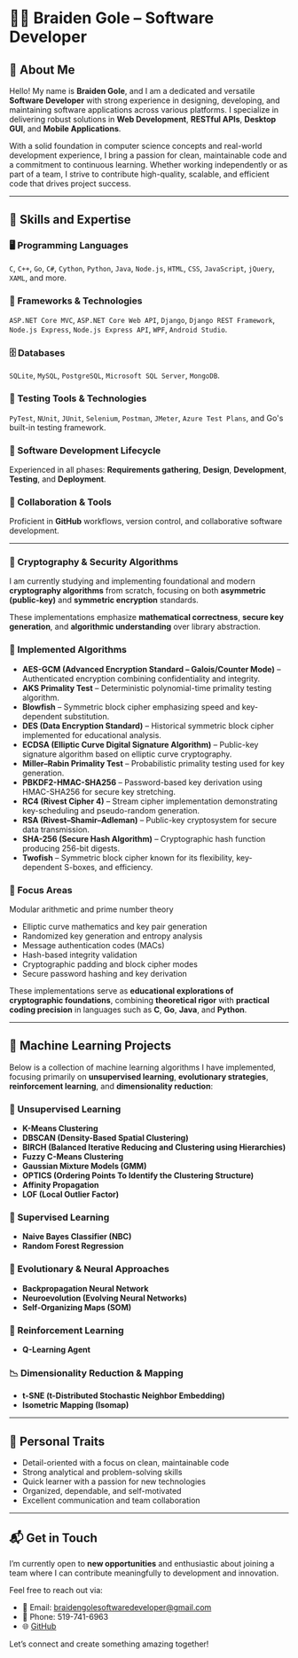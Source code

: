 # 👨‍💻 Braiden Gole – Software Developer

## 📌 About Me

Hello! My name is **Braiden Gole**, and I am a dedicated and versatile **Software Developer** with strong experience in designing, developing, and maintaining software applications across various platforms. I specialize in delivering robust solutions in **Web Development**, **RESTful APIs**, **Desktop GUI**, and **Mobile Applications**.

With a solid foundation in computer science concepts and real-world development experience, I bring a passion for clean, maintainable code and a commitment to continuous learning. Whether working independently or as part of a team, I strive to contribute high-quality, scalable, and efficient code that drives project success.

---

## 🧠 Skills and Expertise

### 🖥️ Programming Languages
`C`, `C++`, `Go`, `C#`, `Cython`, `Python`, `Java`, `Node.js`, `HTML`, `CSS`, `JavaScript`, `jQuery`, `XAML`, and more.

### 🔧 Frameworks & Technologies
`ASP.NET Core MVC`, `ASP.NET Core Web API`, `Django`, `Django REST Framework`, `Node.js Express`, `Node.js Express API`, `WPF`, `Android Studio`.

### 🗄️ Databases
`SQLite`, `MySQL`, `PostgreSQL`, `Microsoft SQL Server`, `MongoDB`.

### 🧪 Testing Tools & Technologies
`PyTest`, `NUnit`, `JUnit`, `Selenium`, `Postman`, `JMeter`, `Azure Test Plans`, and Go's built-in testing framework.

### 🔄 Software Development Lifecycle
Experienced in all phases: **Requirements gathering**, **Design**, **Development**, **Testing**, and **Deployment**.

### 🤝 Collaboration & Tools
Proficient in **GitHub** workflows, version control, and collaborative software development.

---
### 🔐 Cryptography & Security Algorithms

I am currently studying and implementing foundational and modern **cryptography algorithms** from scratch, focusing on both **asymmetric (public-key)** and **symmetric encryption** standards.

These implementations emphasize **mathematical correctness**, **secure key generation**, and **algorithmic understanding** over library abstraction.

### 🧩 Implemented Algorithms
- **AES-GCM (Advanced Encryption Standard – Galois/Counter Mode)** – Authenticated encryption combining confidentiality and integrity.  
- **AKS Primality Test** – Deterministic polynomial-time primality testing algorithm.  
- **Blowfish** – Symmetric block cipher emphasizing speed and key-dependent substitution.  
- **DES (Data Encryption Standard)** – Historical symmetric block cipher implemented for educational analysis.  
- **ECDSA (Elliptic Curve Digital Signature Algorithm)** – Public-key signature algorithm based on elliptic curve cryptography.  
- **Miller–Rabin Primality Test** – Probabilistic primality testing used for key generation.  
- **PBKDF2-HMAC-SHA256** – Password-based key derivation using HMAC-SHA256 for secure key stretching.  
- **RC4 (Rivest Cipher 4)** – Stream cipher implementation demonstrating key-scheduling and pseudo-random generation.  
- **RSA (Rivest–Shamir–Adleman)** – Public-key cryptosystem for secure data transmission.  
- **SHA-256 (Secure Hash Algorithm)** – Cryptographic hash function producing 256-bit digests.  
- **Twofish** – Symmetric block cipher known for its flexibility, key-dependent S-boxes, and efficiency.

### 🧮 Focus Areas
Modular arithmetic and prime number theory  
- Elliptic curve mathematics and key pair generation  
- Randomized key generation and entropy analysis  
- Message authentication codes (MACs)  
- Hash-based integrity validation  
- Cryptographic padding and block cipher modes  
- Secure password hashing and key derivation

These implementations serve as **educational explorations of cryptographic foundations**, combining **theoretical rigor** with **practical coding precision** in languages such as **C**, **Go**, **Java**, and **Python**.

---

## 🤖 Machine Learning Projects

Below is a collection of machine learning algorithms I have implemented, focusing primarily on **unsupervised learning**, **evolutionary strategies**, **reinforcement learning**, and **dimensionality reduction**:

### 🧩 Unsupervised Learning
- **K-Means Clustering**
- **DBSCAN (Density-Based Spatial Clustering)**
- **BIRCH (Balanced Iterative Reducing and Clustering using Hierarchies)**
- **Fuzzy C-Means Clustering**
- **Gaussian Mixture Models (GMM)**
- **OPTICS (Ordering Points To Identify the Clustering Structure)**
- **Affinity Propagation**
- **LOF (Local Outlier Factor)**

### 🧠 Supervised Learning
- **Naive Bayes Classifier (NBC)**
- **Random Forest Regression**

### 🧬 Evolutionary & Neural Approaches
- **Backpropagation Neural Network**
- **Neuroevolution (Evolving Neural Networks)**
- **Self-Organizing Maps (SOM)**

### 🎯 Reinforcement Learning
- **Q-Learning Agent**

### 📉 Dimensionality Reduction & Mapping
- **t-SNE (t-Distributed Stochastic Neighbor Embedding)**
- **Isometric Mapping (Isomap)**

---

## 🌟 Personal Traits

- Detail-oriented with a focus on clean, maintainable code  
- Strong analytical and problem-solving skills  
- Quick learner with a passion for new technologies  
- Organized, dependable, and self-motivated  
- Excellent communication and team collaboration  

---

## 📬 Get in Touch

I’m currently open to **new opportunities** and enthusiastic about joining a team where I can contribute meaningfully to development and innovation.

Feel free to reach out via:  
- 📧 Email: [braidengolesoftwaredeveloper@gmail.com](mailto:braidengolesoftwaredeveloper@gmail.com)  
- 📱 Phone: 519-741-6963  
- 🌐 [GitHub](https://github.com/bgolesoftwaredeveloper)

Let’s connect and create something amazing together!
